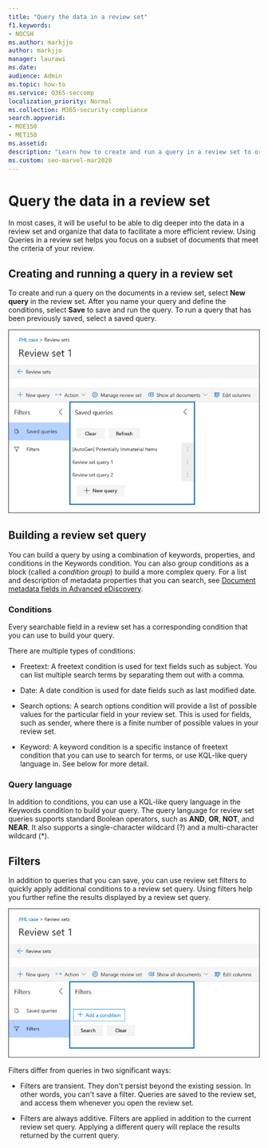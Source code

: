 ```yaml
---
title: "Query the data in a review set"
f1.keywords:
- NOCSH
ms.author: markjjo
author: markjjo
manager: laurawi
ms.date: 
audience: Admin
ms.topic: how-to
ms.service: O365-seccomp
localization_priority: Normal
ms.collection: M365-security-compliance 
search.appverid: 
- MOE150
- MET150
ms.assetid: 
description: "Learn how to create and run a query in a review set to organize data for a more efficient review in an Advanced eDiscovery case."
ms.custom: seo-marvel-mar2020
---
```


# Query the data in a review set

In most cases, it will be useful to be able to dig deeper into the data in a review set and organize that data to facilitate a more efficient review. Using Queries in a review set helps you focus on a subset of documents that meet the criteria of your review.

## Creating and running a query in a review set

To create and run a query on the documents in a review set, select **New query** in the review set. After you name your query and define the conditions, select **Save** to save and run the query. To run a query that has been previously saved, select a saved query.

![Review set queries](../media/AeDReviewSetQueries.png)

## Building a review set query

You can build a query by using a combination of keywords, properties, and conditions in the Keywords condition. You can also group conditions as a block (called a *condition group*) to build a more complex query. For a list and description of metadata properties that you can search, see [Document metadata fields in Advanced eDiscovery](document-metadata-fields-in-Advanced-eDiscovery.md).

### Conditions

Every searchable field in a review set has a corresponding condition that you can use to build your query.

There are multiple types of conditions:

- Freetext: A freetext condition is used for text fields such as subject. You can list multiple search terms by separating them out with a comma.

- Date: A date condition is used for date fields such as last modified date.

- Search options: A search options condition will provide a list of possible values for the particular field in your review set. This is used for fields, such as sender, where there is a finite number of possible values in your review set.

- Keyword: A keyword condition is a specific instance of freetext condition that you can use to search for terms, or use KQL-like query language in. See below for more detail.

### Query language

In addition to conditions, you can use a KQL-like query language in the Keywords condition to build your query. The query language for review set queries supports standard Boolean operators, such as **AND**, **OR**, **NOT**, and **NEAR**. It also supports a single-character wildcard (?) and a multi-character wildcard (*).

## Filters

In addition to queries that you can save, you can use review set filters to quickly apply additional conditions to a review set query. Using filters help you further refine the results displayed by a review set query.

![Review set filters](../media/AeDReviewSetFilters.png)

Filters differ from queries in two significant ways:

- Filters are transient. They don't persist beyond the existing session. In other words, you can't save a filter. Queries are saved to the review set, and access them whenever you open the review set.

- Filters are always additive. Filters are applied in addition to the current review set query. Applying a different query will replace the results returned by the current query.
